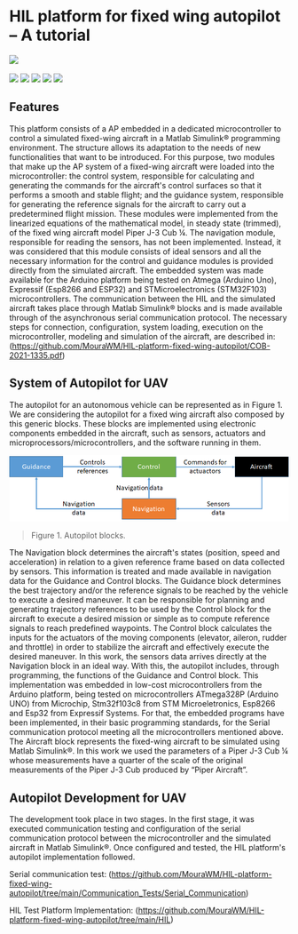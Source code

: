 # HIL platform for fixed wing autopilot – A tutorial

![](https://github.com/MouraWM/HIL-platform-fixed-wing-autopilot/images/wd.jpg)

![](https://img.shields.io/github/stars/MouraWM/HIL-platform-fixed-wing-autopilot.svg) ![](https://img.shields.io/github/forks/MouraWM/HIL-platform-fixed-wing-autopilot.svg) ![](https://https://img.shields.io/github/release/MouraWM/HIL-platform-fixed-wing-autopilot.svg) ![](https://img.shields.io/github/issues/MouraWM/HIL-platform-fixed-wing-autopilot.svg) ![](https://img.shields.io/github/bower/MouraWM/HIL-platform-fixed-wing-autopilot.svg)

## Features

This platform consists of a AP embedded in a dedicated microcontroller to control a simulated fixed-wing aircraft in a Matlab Simulink® programming environment.
The structure allows its adaptation to the needs of new functionalities that want to be introduced. For this purpose, two modules that make up the AP system of a fixed-wing aircraft were loaded into the microcontroller: the control system, responsible for calculating and generating the commands for the aircraft's control surfaces so that it performs a smooth and stable flight; and the guidance system, responsible for generating the reference signals for the aircraft to carry out a predetermined flight mission. 
These modules were implemented from the linearized equations of the mathematical model, in steady state (trimmed), of the fixed wing aircraft model Piper J-3 Cub ¼. 
The navigation module, responsible for reading the sensors, has not been implemented. Instead, it was considered that this module consists of ideal sensors and all the necessary information for the control and guidance modules is provided directly from the simulated aircraft. 
The embedded system was made available for the Arduino platform being tested on Atmega (Arduino Uno), Expressif (Esp8266 and ESP32) and STMicroelectronics (STM32F103) microcontrollers. 
The communication between the HIL and the simulated aircraft takes place through Matlab Simulink® blocks and is made available through of the asynchronous serial communication protocol. 
The necessary steps for connection, configuration, system loading, execution on the microcontroller, modeling and simulation of the aircraft, are described in: (https://github.com/MouraWM/HIL-platform-fixed-wing-autopilot/COB-2021-1335.pdf)


## System of Autopilot for UAV

The autopilot for an autonomous vehicle can be represented as in Figure 1. We are considering the autopilot for a fixed wing aircraft also composed by this generic blocks. These blocks are implemented using electronic components embedded in the aircraft, such as sensors, actuators and microprocessors/microcontrollers, and the software running in them.

![](https://github.com/MouraWM/HIL-platform-fixed-wing-autopilot/blob/main/images/Fig11.png)
> Figure 1. Autopilot blocks.

The Navigation block determines the aircraft's states (position, speed and acceleration) in relation to a given reference frame based on data collected by sensors. This information is treated and made available in navigation data for the Guidance and Control blocks.
The Guidance block determines the best trajectory and/or the reference signals to be reached by the vehicle to execute a desired maneuver. It can be responsible for planning and generating trajectory references to be used by the Control block for the aircraft to execute a desired mission or simple as to compute reference signals to reach predefined waypoints.
The Control block calculates the inputs for the actuators of the moving components (elevator, aileron, rudder and throttle) in order to stabilize the aircraft and effectively execute the desired maneuver.
In this work, the sensors data arrives directly at the Navigation block in an ideal way. With this, the autopilot includes, through programming, the functions of the Guidance and Control block. This implementation was embedded in low-cost microcontrollers from the Arduino platform, being tested on microcontrollers ATmega328P (Arduino UNO) from Microchip, Stm32f103c8 from STM Microeletronics, Esp8266 and Esp32 from Expressif Systems. For that, the embedded programs have been implemented, in their basic programming standards, for the Serial communication protocol meeting all the microcontrollers mentioned above.
The Aircraft block represents the fixed-wing aircraft to be simulated using Matlab Simulink®. In this work we used the parameters of a Piper J-3 Cub ¼ whose measurements have a quarter of the scale of the original measurements of the Piper J-3 Cub produced by “Piper Aircraft”. 

## Autopilot Development for UAV

The development took place in two stages. In the first stage, it was executed communication testing and
configuration of the serial communication protocol between the microcontroller and the simulated aircraft in Matlab
Simulink®. Once configured and tested, the HIL platform's autopilot implementation followed.

Serial communication test: (https://github.com/MouraWM/HIL-platform-fixed-wing-autopilot/tree/main/Communication_Tests/Serial_Communication)

HIL Test Platform Implementation: (https://github.com/MouraWM/HIL-platform-fixed-wing-autopilot/tree/main/HIL)

